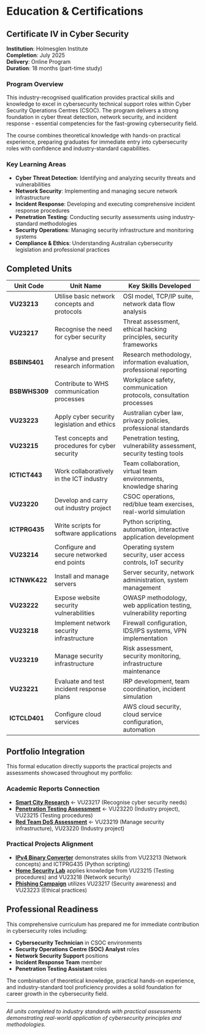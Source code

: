 # Education & Certifications

## Certificate IV in Cyber Security
**Institution**: Holmesglen Institute  
**Completion**: July 2025  
**Delivery**: Online Program  
**Duration**: 18 months (part-time study)

### Program Overview

This industry-recognised qualification provides practical skills and knowledge to excel in cybersecurity technical support roles within Cyber Security Operations Centres (CSOC). The program delivers a strong foundation in cyber threat detection, network security, and incident response - essential competencies for the fast-growing cybersecurity field.

The course combines theoretical knowledge with hands-on practical experience, preparing graduates for immediate entry into cybersecurity roles with confidence and industry-standard capabilities.

### Key Learning Areas

- **Cyber Threat Detection**: Identifying and analyzing security threats and vulnerabilities
- **Network Security**: Implementing and managing secure network infrastructure
- **Incident Response**: Developing and executing comprehensive incident response procedures
- **Penetration Testing**: Conducting security assessments using industry-standard methodologies
- **Security Operations**: Managing security infrastructure and monitoring systems
- **Compliance & Ethics**: Understanding Australian cybersecurity legislation and professional practices

## Completed Units

| Unit Code | Unit Name | Key Skills Developed |
|-----------|-----------|---------------------|
| **VU23213** | Utilise basic network concepts and protocols | OSI model, TCP/IP suite, network data flow analysis |
| **VU23217** | Recognise the need for cyber security | Threat assessment, ethical hacking principles, security frameworks |
| **BSBINS401** | Analyse and present research information | Research methodology, information evaluation, professional reporting |
| **BSBWHS309** | Contribute to WHS communication processes | Workplace safety, communication protocols, consultation processes |
| **VU23223** | Apply cyber security legislation and ethics | Australian cyber law, privacy policies, professional standards |
| **VU23215** | Test concepts and procedures for cyber security | Penetration testing, vulnerability assessment, security testing tools |
| **ICTICT443** | Work collaboratively in the ICT industry | Team collaboration, virtual team environments, knowledge sharing |
| **VU23220** | Develop and carry out industry project | CSOC operations, red/blue team exercises, real-world simulation |
| **ICTPRG435** | Write scripts for software applications | Python scripting, automation, interactive application development |
| **VU23214** | Configure and secure networked end points | Operating system security, user access controls, IoT security |
| **ICTNWK422** | Install and manage servers | Server security, network administration, system management |
| **VU23222** | Expose website security vulnerabilities | OWASP methodology, web application testing, vulnerability reporting |
| **VU23218** | Implement network security infrastructure | Firewall configuration, IDS/IPS systems, VPN implementation |
| **VU23219** | Manage security infrastructure | Risk assessment, security monitoring, infrastructure maintenance |
| **VU23221** | Evaluate and test incident response plans | IRP development, team coordination, incident simulation |
| **ICTCLD401** | Configure cloud services | AWS cloud security, cloud service configuration, automation |

## Portfolio Integration

This formal education directly supports the practical projects and assessments showcased throughout my portfolio:

### Academic Reports Connection
- **[Smart City Research](../Academic-Reports/Research-Collaboration/)** ← VU23217 (Recognise cyber security needs)
- **[Penetration Testing Assessment](../Academic-Reports/Penetration-Testing/)** ← VU23220 (Industry project), VU23215 (Testing procedures)
- **[Red Team DoS Assessment](../Academic-Reports/Red-Team-Assessment/)** ← VU23219 (Manage security infrastructure), VU23220 (Industry project)

### Practical Projects Alignment
- **[IPv4 Binary Converter](../Projects/IPv4-Binary-Converter/)** demonstrates skills from VU23213 (Network concepts) and ICTPRG435 (Python scripting)
- **[Home Security Lab](../Projects/Home-Security-Lab/)** applies knowledge from VU23215 (Testing procedures) and VU23218 (Network security)
- **[Phishing Campaign](https://github.com/NoisyPlatypus/itsolutions)** utilizes VU23217 (Security awareness) and VU23223 (Ethical practices)

## Professional Readiness

This comprehensive curriculum has prepared me for immediate contribution in cybersecurity roles including:

- **Cybersecurity Technician** in CSOC environments
- **Security Operations Centre (SOC) Analyst** roles
- **Network Security Support** positions
- **Incident Response Team** member
- **Penetration Testing Assistant** roles

The combination of theoretical knowledge, practical hands-on experience, and industry-standard tool proficiency provides a solid foundation for career growth in the cybersecurity field.

---

*All units completed to industry standards with practical assessments demonstrating real-world application of cybersecurity principles and methodologies.*
